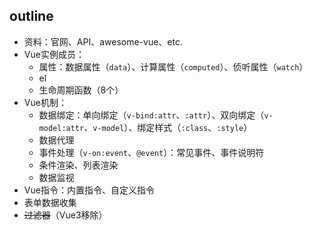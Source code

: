 
## outline

- 资料：官网、API、awesome-vue、etc.
- Vue实例成员：
	- 属性：数据属性（`data`）、计算属性（`computed`）、侦听属性（`watch`）
	- el
	- 生命周期函数（8个）
- Vue机制：
	- 数据绑定：单向绑定（`v-bind:attr`、`:attr`）、双向绑定（`v-model:attr`、`v-model`）、绑定样式（`:class`、`:style`）
	- 数据代理
	- 事件处理（`v-on:event`、`@event`）：常见事件、事件说明符
	- 条件渲染、列表渲染
	- 数据监视
- Vue指令：内置指令、自定义指令
- 表单数据收集
- ~~过滤器~~（Vue3移除）

